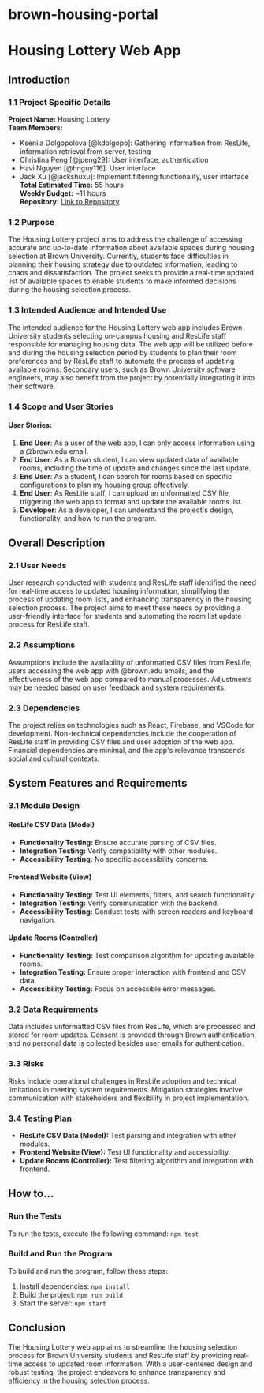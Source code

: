 # brown-housing-portal

# Housing Lottery Web App

## Introduction

### 1.1 Project Specific Details

**Project Name:** Housing Lottery  
**Team Members:**

- Kseniia Dolgopolova [@kdolgopo]: Gathering information from ResLife, information retrieval from server, testing
- Christina Peng [@jpeng29]: User interface, authentication
- Havi Nguyen [@hnguy116]: User interface
- Jack Xu [@jackshuxu]: Implement filtering functionality, user interface  
  **Total Estimated Time:** 55 hours  
  **Weekly Budget:** ~11 hours  
  **Repository:** [Link to Repository](https://github.com/christinapeng1/brown-housing-lottery)

### 1.2 Purpose

The Housing Lottery project aims to address the challenge of accessing accurate and up-to-date information about available spaces during housing selection at Brown University. Currently, students face difficulties in planning their housing strategy due to outdated information, leading to chaos and dissatisfaction. The project seeks to provide a real-time updated list of available spaces to enable students to make informed decisions during the housing selection process.

### 1.3 Intended Audience and Intended Use

The intended audience for the Housing Lottery web app includes Brown University students selecting on-campus housing and ResLife staff responsible for managing housing data. The web app will be utilized before and during the housing selection period by students to plan their room preferences and by ResLife staff to automate the process of updating available rooms. Secondary users, such as Brown University software engineers, may also benefit from the project by potentially integrating it into their software.

### 1.4 Scope and User Stories

#### User Stories:

1. **End User**: As a user of the web app, I can only access information using a @brown.edu email.
2. **End User**: As a Brown student, I can view updated data of available rooms, including the time of update and changes since the last update.
3. **End User**: As a student, I can search for rooms based on specific configurations to plan my housing group effectively.
4. **End User**: As ResLife staff, I can upload an unformatted CSV file, triggering the web app to format and update the available rooms list.
5. **Developer**: As a developer, I can understand the project's design, functionality, and how to run the program.

## Overall Description

### 2.1 User Needs

User research conducted with students and ResLife staff identified the need for real-time access to updated housing information, simplifying the process of updating room lists, and enhancing transparency in the housing selection process. The project aims to meet these needs by providing a user-friendly interface for students and automating the room list update process for ResLife staff.

### 2.2 Assumptions

Assumptions include the availability of unformatted CSV files from ResLife, users accessing the web app with @brown.edu emails, and the effectiveness of the web app compared to manual processes. Adjustments may be needed based on user feedback and system requirements.

### 2.3 Dependencies

The project relies on technologies such as React, Firebase, and VSCode for development. Non-technical dependencies include the cooperation of ResLife staff in providing CSV files and user adoption of the web app. Financial dependencies are minimal, and the app's relevance transcends social and cultural contexts.

## System Features and Requirements

### 3.1 Module Design

#### ResLife CSV Data (Model)

- **Functionality Testing:** Ensure accurate parsing of CSV files.
- **Integration Testing:** Verify compatibility with other modules.
- **Accessibility Testing:** No specific accessibility concerns.

#### Frontend Website (View)

- **Functionality Testing:** Test UI elements, filters, and search functionality.
- **Integration Testing:** Verify communication with the backend.
- **Accessibility Testing:** Conduct tests with screen readers and keyboard navigation.

#### Update Rooms (Controller)

- **Functionality Testing:** Test comparison algorithm for updating available rooms.
- **Integration Testing:** Ensure proper interaction with frontend and CSV data.
- **Accessibility Testing:** Focus on accessible error messages.

### 3.2 Data Requirements

Data includes unformatted CSV files from ResLife, which are processed and stored for room updates. Consent is provided through Brown authentication, and no personal data is collected besides user emails for authentication.

### 3.3 Risks

Risks include operational challenges in ResLife adoption and technical limitations in meeting system requirements. Mitigation strategies involve communication with stakeholders and flexibility in project implementation.

### 3.4 Testing Plan

- **ResLife CSV Data (Model):** Test parsing and integration with other modules.
- **Frontend Website (View):** Test UI functionality and accessibility.
- **Update Rooms (Controller):** Test filtering algorithm and integration with frontend.

## How to...

### Run the Tests

To run the tests, execute the following command: `npm test`

### Build and Run the Program

To build and run the program, follow these steps:

1. Install dependencies: `npm install`
2. Build the project: `npm run build`
3. Start the server: `npm start`

## Conclusion

The Housing Lottery web app aims to streamline the housing selection process for Brown University students and ResLife staff by providing real-time access to updated room information. With a user-centered design and robust testing, the project endeavors to enhance transparency and efficiency in the housing selection process.
